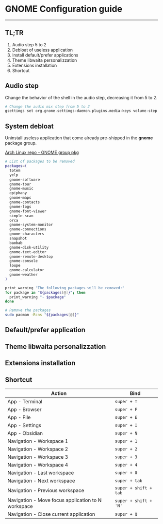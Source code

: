 # GNOME Configuration guide
---
## TL;TR
1. Audio step 5 to 2
2. Debloat of useless application
3. Install default/prefer applications
4. Theme libwaita personalizzation
5. Extensions installation
6. Shortcut
## Audio step
Change the behavior of the shell in the audio step, decreasing it from 5 to 2.
``` bash
# Change the audio mix step from 5 to 2
gsettings set org.gnome.settings-daemon.plugins.media-keys volume-step 2
```
## System debloat
Uninstall useless application that come already pre-shipped in the **gnome** package group.

[Arch Linux repo - GNOME group pkg](https://archlinux.org/groups/x86_64/gnome/)
``` bash
# List of packages to be removed
packages=(
  totem
  yelp
  gnome-software
  gnome-tour
  gnome-music
  epiphany
  gnome-maps
  gnome-contacts
  gnome-logs
  gnome-font-viewer
  simple-scan
  orca
  gnome-system-monitor
  gnome-connections
  gnome-characters
  snapshot
  baobab
  gnome-disk-utility
  gnome-text-editor
  gnome-remote-desktop
  gnome-console
  loupe
  gnome-calculator
  gnome-weather
)

print_warning "The following packages will be removed:"
for package in "${packages[@]}"; then
  print_warning "- $package"
done

# Remove the packages
sudo pacman -Rcns "${packages[@]}"
```
## Default/prefer application
## Theme libwaita personalizzation
## Extensions installation
## Shortcut

| Action                                             | Bind                  |
| -------------------------------------------------- | --------------------- |
| App - Terminal                                     | `super + T`           |
| App - Browser                                      | `super + F`           |
| App - File                                         | `super + E`           |
| App - Settings                                     | `super + I`           |
| App - Obsidian                                     | `super + N`           |
| Navigation - Workspace 1                           | `super + 1`           |
| Navigation - Workspace 2                           | `super + 2`           |
| Navigation - Workspace 3                           | `super + 3`           |
| Navigation - Workspace 4                           | `super + 4`           |
| Navigation - Last workspace                        | `super + 0`           |
| Navigation - Next workspace                        | `super + tab`         |
| Navigation - Previous workspace                    | `super + shift + tab` |
| Navigation - Move focus application to N workspace | `super + shift + 'N'` |
| Navigation - Close current application             | `super + Q`           |
